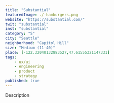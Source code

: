 ```yaml
---
title: "Substantial"
featuredImage: ./-hamburgers.png
website: "https://substantial.com/"
twit: "substantial"
inst: "substantial"
category: "S"
city: "Seattle"
neighborhood: "Capitol Hill"
size: "Medium (11-40)"
place: [-122.32040132883527,47.61555321147331]
tags:
    - ux/ui
    - engineering
    - product
    - strategy
published: true
---
```


Description
